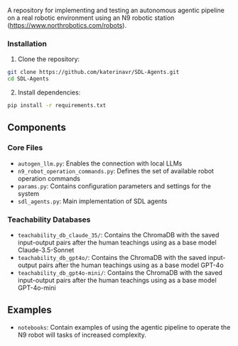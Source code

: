 A repository for implementing and testing an autonomous agentic pipeline on a real robotic environment using an N9 robotic station (https://www.northrobotics.com/robots).



### Installation

1. Clone the repository:
```bash
git clone https://github.com/katerinavr/SDL-Agents.git
cd SDL-Agents
```

2. Install dependencies:
```bash
pip install -r requirements.txt
```

## Components

### Core Files
- `autogen_llm.py`: Enables the connection with local LLMs 
- `n9_robot_operation_commands.py`: Defines the set of available robot operation commands
- `params.py`: Contains configuration parameters and settings for the system
- `sdl_agents.py`: Main implementation of SDL agents

### Teachability Databases
- `teachability_db_claude_35/`: Contains the ChromaDB with the saved input-output pairs after the human teachings using as a base model Claude-3.5-Sonnet
- `teachability_db_gpt4o/`: Contains the ChromaDB with the saved input-output pairs after the human teachings using as a base model GPT-4o
- `teachability_db_gpt4o-mini/`: Contains the ChromaDB with the saved input-output pairs after the human teachings using as a base model GPT-4o-mini

## Examples

- `notebooks`: Contain examples of using the agentic pipeline to operate the N9 robot will tasks of increased complexity.